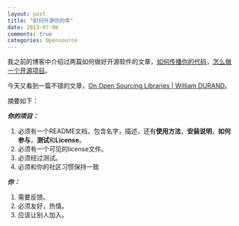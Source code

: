 ```yaml
---
layout: post
title: "如何开源你的库"
date: 2013-07-06
comments: true
categories: Opensource
---
```

<p>我之前的博客中介绍过两篇如何做好开源软件的文章，<a href="http://fresky.github.io/blog/2013/06/21/how-to-spread-your-code/">如何传播你的代码</a>，<a href="http://fresky.github.io/blog/2013/01/05/how-to-start-open-source-project/">怎么做一个开源项目</a>。</p>
<p>今天又看到一篇不错的文章，<a href="http://williamdurand.fr/2013/07/04/on-open-sourcing-libraries/">On Open Sourcing Libraries | William DURAND</a>。</p>
<p>摘要如下：</p>
<p><strong><em>你的项目：</em></strong></p>
<ol>
<li>必须有一个README文档，包含名字，描述，还有<strong>使用方法</strong>，<strong>安装说明</strong>，<strong>如何参与</strong>，<strong>测试</strong>和<strong>License</strong>。</li>
<li>必须有一个可见的license文件。</li>
<li>必须经过测试。</li>
<li>必须和你的社区习惯保持一致</li>
</ol>
<p><em><strong>你：</strong></em></p>
<ol>
<li>需要反馈。</li>
<li>必须友好，热情。</li>
<li>应该让别人加入。</li>
</ol>